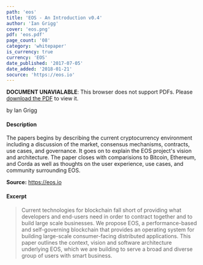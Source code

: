 ```yaml
---
path: 'eos'
title: 'EOS - An Introduction v0.4'
author: 'Ian Grigg'
cover: 'eos.png'
pdf: 'eos.pdf'
page_count: '08'
category: 'whitepaper'
is_currency: true
currency: 'EOS'
date_published: '2017-07-05'
date_added: '2018-01-21'
socurce: 'https://eos.io'
---
```


<object class="pdf_embed" data="/pdf/eos.pdf" type="application/pdf" width="100%" height="100%">
   <p><b>DOCUMENT UNAVIALABLE</b>: This browser does not support PDFs. Please <a href="/pdf/eos.pdf">download the PDF</a> to view it.</p>
</object>

by Ian Grigg

#### Description
The papers begins by describing the current cryptocurrency environment including a discussion of the market, consensus mechanisms, contracts, use cases, and governance. It goes on to explain the EOS project's vision and architecture. The paper closes with comparisions to Bitcoin, Ethereum, and Corda as well as thoughts on the user experience, use cases, and community surrounding EOS.

**Source:** https://eos.io

#### Excerpt
> Current technologies for blockchain fall short of providing what developers and end-users need in order to contract together and to build large scale businesses. We propose EOS, a performance-based and self-governing blockchain that provides an operating system for building large-scale consumer-facing distributed applications. This paper outlines the context, vision and software architecture underlying EOS, which we are building to serve a broad and diverse group of users with smart business.
